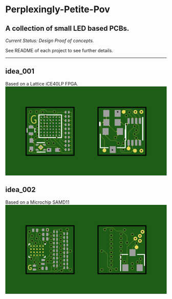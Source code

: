 # Perplexingly-Petite-Pov
A collection of small LED based PCBs.
---

*Current Status: Design Proof of concepts.*

See README of each project to see further details.

---
## idea_001
Based on a Lattice iCE40LP FPGA.
![alt-text](hw/idea_001/plot/6.35_squared_001.png "PCB render")

## idea_002
Based on a Microchip SAMD11
![alt-text](hw/idea_002/plot/6.35_squared_002.png "PCB render")
